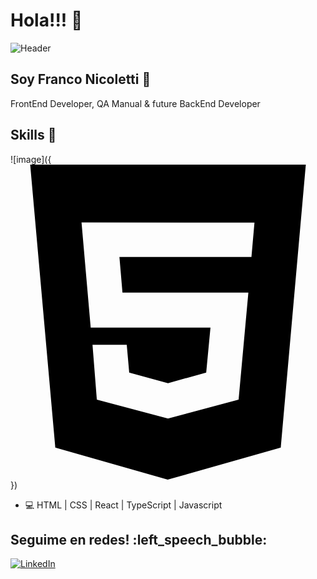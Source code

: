 

# Hola!!! :vulcan_salute:

![Header](https://c4.wallpaperflare.com/wallpaper/383/679/624/adventure-time-bmo-wallpaper-preview.jpg)

## Soy Franco Nicoletti :black_heart:

FrontEnd Developer, QA Manual & future BackEnd Developer


## Skills :mechanical_arm:
![image]({<svg role="img" viewBox="0 0 24 24" xmlns="http://www.w3.org/2000/svg"><title>HTML5</title><path d="M1.5 0h21l-1.91 21.563L11.977 24l-8.564-2.438L1.5 0zm7.031 9.75l-.232-2.718 10.059.003.23-2.622L5.412 4.41l.698 8.01h9.126l-.326 3.426-2.91.804-2.955-.81-.188-2.11H6.248l.33 4.171L12 19.351l5.379-1.443.744-8.157H8.531z"/></svg>})

* 💻 HTML | CSS | React | TypeScript | Javascript

<h2>Seguime en redes! :left_speech_bubble: </h2> 
<p align="left">
	<a href="https://www.linkedin.com/feed/?trk=guest_homepage-basic_nav-header-signin"><img src="https://img.shields.io/badge/LinkedIn--_.svg?style=social&logo=linkedin" alt="LinkedIn"></a>
</p>


<!--
**Frankstein97/Frankstein97** is a ✨ _special_ ✨ repository because its `README.md` (this file) appears on your GitHub profile.

Here are some ideas to get you started:

- 🔭 I’m currently working on ...
- 🌱 I’m currently learning ...
- 👯 I’m looking to collaborate on ...
- 🤔 I’m looking for help with ...
- 💬 Ask me about ...
- 📫 How to reach me: ...
- 😄 Pronouns: ...
- ⚡ Fun fact: ...
-->
